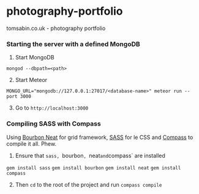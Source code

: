 photography-portfolio
=====================

tomsabin.co.uk - photography portfolio

### Starting the server with a defined MongoDB

1) Start MongoDB

`mongod --dbpath=<path>`

2) Start Meteor

`MONGO_URL="mongodb://127.0.0.1:27017/<database-name>" meteor run --port 3000`

3) Go to `http://localhost:3000`

### Compiling SASS with Compass

Using [Bourbon Neat](http://neat.bourbon.io/) for grid framework, [SASS](http://sass-lang.com/) for le CSS and [Compass](http://compass-style.org/) to compile it all. Phew.

1) Ensure that `sass, `bourbon`, `neat` and `compass` are installed

`gem install sass`
`gem install bourbon`
`gem install neat`
`gem install compass`

2) Then `cd` to the root of the project and run `compass compile`